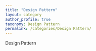```yaml
---
title: "Design Pattern"
layout: category
author_profile: true
taxonomy: Design Pattern
permalink: /categories/Design Pattern/
---
```


Design Pattern
